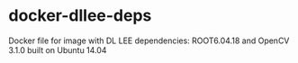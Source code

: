 # docker-dllee-deps

Docker file for image with DL LEE dependencies: ROOT6.04.18 and OpenCV 3.1.0 built on Ubuntu 14.04

